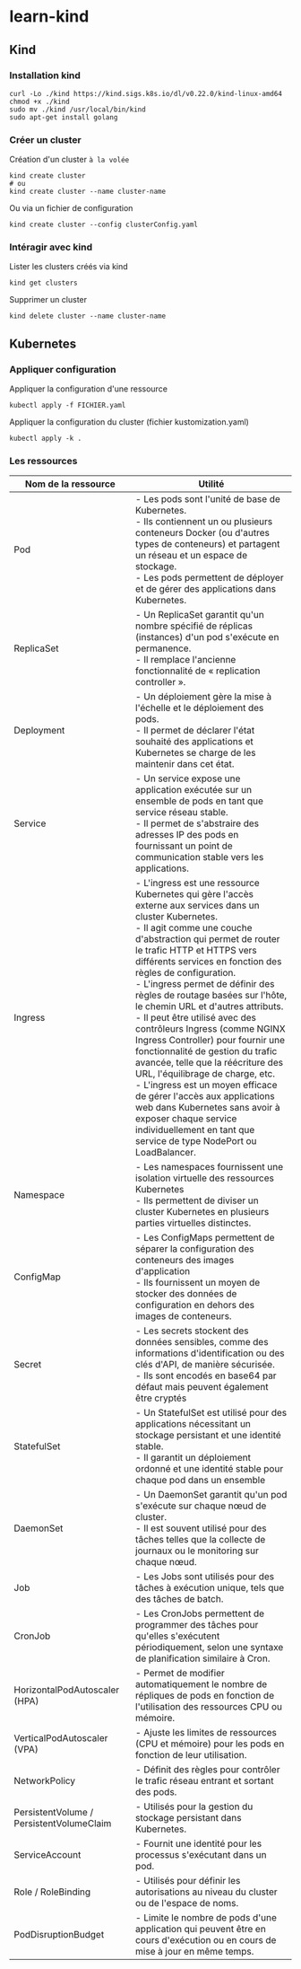 # learn-kind

## Kind

### Installation kind
```
curl -Lo ./kind https://kind.sigs.k8s.io/dl/v0.22.0/kind-linux-amd64
chmod +x ./kind
sudo mv ./kind /usr/local/bin/kind
sudo apt-get install golang
```

### Créer un cluster
Création d'un cluster `à la volée`

```
kind create cluster
# ou
kind create cluster --name cluster-name
```
Ou via un fichier de configuration
```
kind create cluster --config clusterConfig.yaml
```

### Intéragir avec kind
Lister les clusters créés via kind
```
kind get clusters
```
Supprimer un cluster
```
kind delete cluster --name cluster-name
```

## Kubernetes

### Appliquer configuration
Appliquer la configuration d'une ressource
```
kubectl apply -f FICHIER.yaml
```
Appliquer la configuration du cluster (fichier kustomization.yaml)
```
kubectl apply -k .
```
### Les ressources
| Nom de la ressource                      | Utilité                                                                                                                                                                                                                                                                                                                                                                                                                                                                                                                                                                                                                                                                                                                                                                                                         |
|------------------------------------------|-----------------------------------------------------------------------------------------------------------------------------------------------------------------------------------------------------------------------------------------------------------------------------------------------------------------------------------------------------------------------------------------------------------------------------------------------------------------------------------------------------------------------------------------------------------------------------------------------------------------------------------------------------------------------------------------------------------------------------------------------------------------------------------------------------------------|
| Pod                                      | - Les pods sont l'unité de base de Kubernetes.<br>- Ils contiennent un ou plusieurs conteneurs Docker (ou d'autres types de conteneurs) et partagent un réseau et un espace de stockage.<br>- Les pods permettent de déployer et de gérer des applications dans Kubernetes.                                                                                                                                                                                                                                                                                                                                                                                                                                                                                                                                     |
| ReplicaSet                               | - Un ReplicaSet garantit qu'un nombre spécifié de réplicas (instances) d'un pod s'exécute en permanence.<br>- Il remplace l'ancienne fonctionnalité de « replication controller ».                                                                                                                                                                                                                                                                                                                                                                                                                                                                                                                                                                                                                              |
| Deployment                               | - Un déploiement gère la mise à l'échelle et le déploiement des pods.<br>- Il permet de déclarer l'état souhaité des applications et Kubernetes se charge de les maintenir dans cet état.                                                                                                                                                                                                                                                                                                                                                                                                                                                                                                                                                                                                                       |
| Service                                  | - Un service expose une application exécutée sur un ensemble de pods en tant que service réseau stable.<br>- Il permet de s'abstraire des adresses IP des pods en fournissant un point de communication stable vers les applications.                                                                                                                                                                                                                                                                                                                                                                                                                                                                                                                                                                           |
| Ingress                                  | - L'ingress est une ressource Kubernetes qui gère l'accès externe aux services dans un cluster Kubernetes.<br>- Il agit comme une couche d'abstraction qui permet de router le trafic HTTP et HTTPS vers différents services en fonction des règles de configuration.<br>- L'ingress permet de définir des règles de routage basées sur l'hôte, le chemin URL et d'autres attributs.<br>- Il peut être utilisé avec des contrôleurs Ingress (comme NGINX Ingress Controller) pour fournir une fonctionnalité de gestion du trafic avancée, telle que la réécriture des URL, l'équilibrage de charge, etc.<br>- L'ingress est un moyen efficace de gérer l'accès aux applications web dans Kubernetes sans avoir à exposer chaque service individuellement en tant que service de type NodePort ou LoadBalancer. |
| Namespace                                | - Les namespaces fournissent une isolation virtuelle des ressources Kubernetes<br>- Ils permettent de diviser un cluster Kubernetes en plusieurs parties virtuelles distinctes.                                                                                                                                                                                                                                                                                                                                                                                                                                                                                                                                                                                                                                 |
| ConfigMap                                | - Les ConfigMaps permettent de séparer la configuration des conteneurs des images d'application<br>- Ils fournissent un moyen de stocker des données de configuration en dehors des images de conteneurs.                                                                                                                                                                                                                                                                                                                                                                                                                                                                                                                                                                                                       |
| Secret                                   | - Les secrets stockent des données sensibles, comme des informations d'identification ou des clés d'API, de manière sécurisée.<br>- Ils sont encodés en base64 par défaut mais peuvent également être cryptés                                                                                                                                                                                                                                                                                                                                                                                                                                                                                                                                                                                                   |
| StatefulSet                              | - Un StatefulSet est utilisé pour des applications nécessitant un stockage persistant et une identité stable.<br>- Il garantit un déploiement ordonné et une identité stable pour chaque pod dans un ensemble                                                                                                                                                                                                                                                                                                                                                                                                                                                                                                                                                                                                   |
| DaemonSet                                | - Un DaemonSet garantit qu'un pod s'exécute sur chaque nœud de cluster.<br>- Il est souvent utilisé pour des tâches telles que la collecte de journaux ou le monitoring sur chaque nœud.                                                                                                                                                                                                                                                                                                                                                                                                                                                                                                                                                                                                                        |
| Job                                      | - Les Jobs sont utilisés pour des tâches à exécution unique, tels que des tâches de batch.                                                                                                                                                                                                                                                                                                                                                                                                                                                                                                                                                                                                                                                                                                                      |
| CronJob                                  | - Les CronJobs permettent de programmer des tâches pour qu'elles s'exécutent périodiquement, selon une syntaxe de planification similaire à Cron.                                                                                                                                                                                                                                                                                                                                                                                                                                                                                                                                                                                                                                                               |
| HorizontalPodAutoscaler (HPA)            | - Permet de modifier automatiquement le nombre de répliques de pods en fonction de l'utilisation des ressources CPU ou mémoire.                                                                                                                                                                                                                                                                                                                                                                                                                                                                                                                                                                                                                                                                                 |
| VerticalPodAutoscaler (VPA)              | - Ajuste les limites de ressources (CPU et mémoire) pour les pods en fonction de leur utilisation.                                                                                                                                                                                                                                                                                                                                                                                                                                                                                                                                                                                                                                                                                                              |
| NetworkPolicy                            | - Définit des règles pour contrôler le trafic réseau entrant et sortant des pods.                                                                                                                                                                                                                                                                                                                                                                                                                                                                                                                                                                                                                                                                                                                               |
| PersistentVolume / PersistentVolumeClaim | - Utilisés pour la gestion du stockage persistant dans Kubernetes.                                                                                                                                                                                                                                                                                                                                                                                                                                                                                                                                                                                                                                                                                                                                              |
| ServiceAccount                           | - Fournit une identité pour les processus s'exécutant dans un pod.                                                                                                                                                                                                                                                                                                                                                                                                                                                                                                                                                                                                                                                                                                                                              |
| Role / RoleBinding                       | - Utilisés pour définir les autorisations au niveau du cluster ou de l'espace de noms.                                                                                                                                                                                                                                                                                                                                                                                                                                                                                                                                                                                                                                                                                                                          |
| PodDisruptionBudget                      | - Limite le nombre de pods d'une application qui peuvent être en cours d'exécution ou en cours de mise à jour en même temps.                                                                                                                                                                                                                                                                                                                                                                                                                                                                                                                                                                                                                                                                                    |
